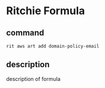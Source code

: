 # Ritchie Formula

## command

```bash
rit aws art add domain-policy-email
```

## description

description of formula

